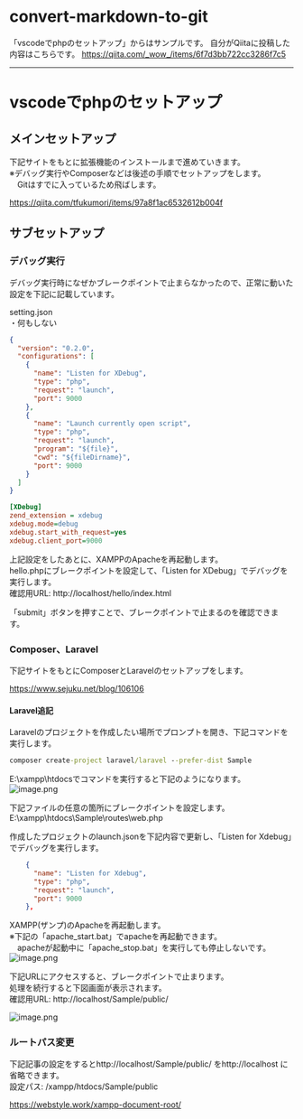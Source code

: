 # convert-markdown-to-git

「vscodeでphpのセットアップ」からはサンプルです。
自分がQiitaに投稿した内容はこちらです。
https://qiita.com/_wow_/items/6f7d3bb722cc3286f7c5

---

# vscodeでphpのセットアップ  

## メインセットアップ  

下記サイトをもとに拡張機能のインストールまで進めていきます。  
※デバッグ実行やComposerなどは後述の手順でセットアップをします。  
　Gitはすでに入っているため飛ばします。  

https://qiita.com/tfukumori/items/97a8f1ac6532612b004f  

## サブセットアップ  

### デバッグ実行  

デバッグ実行時になぜかブレークポイントで止まらなかったので、正常に動いた設定を下記に記載しています。  

setting.json  
・何もしない  

``` launch.json  
{  
  "version": "0.2.0",  
  "configurations": [  
    {  
      "name": "Listen for XDebug",  
      "type": "php",  
      "request": "launch",  
      "port": 9000  
    },  
    {  
      "name": "Launch currently open script",  
      "type": "php",  
      "request": "launch",  
      "program": "${file}",  
      "cwd": "${fileDirname}",  
      "port": 9000  
    }  
  ]  
}  
```  

``` php.ini  
[XDebug]  
zend_extension = xdebug  
xdebug.mode=debug  
xdebug.start_with_request=yes  
xdebug.client_port=9000  
```  

上記設定をしたあとに、XAMPPのApacheを再起動します。  
hello.phpにブレークポイントを設定して、「Listen for XDebug」でデバッグを実行します。  
確認用URL: http://localhost/hello/index.html  

「submit」ボタンを押すことで、ブレークポイントで止まるのを確認できます。  

### Composer、Laravel  

下記サイトをもとにComposerとLaravelのセットアップをします。  

https://www.sejuku.net/blog/106106  

#### Laravel追記  

Laravelのプロジェクトを作成したい場所でプロンプトを開き、下記コマンドを実行します。  

``` cmd  
composer create-project laravel/laravel --prefer-dist Sample  
```  

E:\xampp\htdocsでコマンドを実行すると下記のようになります。  
![image.png](https://qiita-image-store.s3.ap-northeast-1.amazonaws.com/0/604560/a5027c8a-4abb-2870-e5e0-109904e42e03.png)  

下記ファイルの任意の箇所にブレークポイントを設定します。  
E:\xampp\htdocs\Sample\routes\web.php  

作成したプロジェクトのlaunch.jsonを下記内容で更新し、「Listen for Xdebug」でデバッグを実行します。  
``` launch.json  
    {  
      "name": "Listen for Xdebug",  
      "type": "php",  
      "request": "launch",  
      "port": 9000  
    },  
```  

XAMPP(ザンプ)のApacheを再起動します。  
※下記の「apache_start.bat」でapacheを再起動できます。  
　apacheが起動中に「apache_stop.bat」を実行しても停止しないです。  
![image.png](https://qiita-image-store.s3.ap-northeast-1.amazonaws.com/0/604560/953e3e89-d2e2-5b33-c301-dc6f3f4cb852.png)  


下記URLにアクセスすると、ブレークポイントで止まります。  
処理を続行すると下図画面が表示されます。  
確認用URL: http://localhost/Sample/public/  

![image.png](https://qiita-image-store.s3.ap-northeast-1.amazonaws.com/0/604560/15525f84-9f9f-2d01-9235-bdf41197785b.png)  

### ルートパス変更  

下記記事の設定をするとhttp://localhost/Sample/public/ をhttp://localhost に省略できます。  
設定パス: /xampp/htdocs/Sample/public  

https://webstyle.work/xampp-document-root/  



